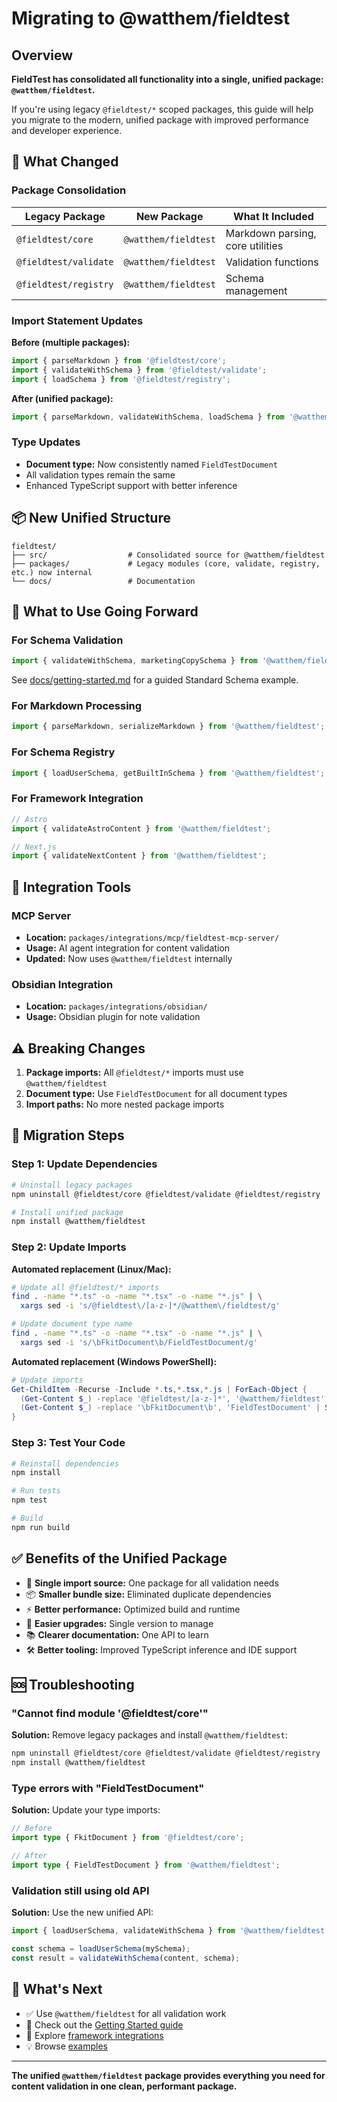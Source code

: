 # Migrating to @watthem/fieldtest

## Overview

**FieldTest has consolidated all functionality into a single, unified package: `@watthem/fieldtest`.**

If you're using legacy `@fieldtest/*` scoped packages, this guide will help you migrate to the modern, unified package with improved performance and developer experience.

## 🚀 What Changed

### Package Consolidation

| Legacy Package | New Package | What It Included |
|----------------|-------------|------------------|
| `@fieldtest/core` | `@watthem/fieldtest` | Markdown parsing, core utilities |
| `@fieldtest/validate` | `@watthem/fieldtest` | Validation functions |
| `@fieldtest/registry` | `@watthem/fieldtest` | Schema management |

### Import Statement Updates

**Before (multiple packages):**

```typescript
import { parseMarkdown } from '@fieldtest/core';
import { validateWithSchema } from '@fieldtest/validate';
import { loadSchema } from '@fieldtest/registry';
```

**After (unified package):**

```typescript
import { parseMarkdown, validateWithSchema, loadSchema } from '@watthem/fieldtest';
```

### Type Updates

- **Document type:** Now consistently named `FieldTestDocument`
- All validation types remain the same
- Enhanced TypeScript support with better inference

## 📦 New Unified Structure

```
fieldtest/
├── src/                  # Consolidated source for @watthem/fieldtest
├── packages/             # Legacy modules (core, validate, registry, etc.) now internal
└── docs/                 # Documentation
```

## 🎯 What to Use Going Forward

### For Schema Validation

```typescript
import { validateWithSchema, marketingCopySchema } from '@watthem/fieldtest';
```

See [docs/getting-started.md](./docs/getting-started.md) for a guided Standard Schema example.

### For Markdown Processing

```typescript
import { parseMarkdown, serializeMarkdown } from '@watthem/fieldtest';
```

### For Schema Registry

```typescript
import { loadUserSchema, getBuiltInSchema } from '@watthem/fieldtest';
```

### For Framework Integration

```typescript
// Astro
import { validateAstroContent } from '@watthem/fieldtest';

// Next.js
import { validateNextContent } from '@watthem/fieldtest';
```

## 🔧 Integration Tools

### MCP Server

- **Location:** `packages/integrations/mcp/fieldtest-mcp-server/`
- **Usage:** AI agent integration for content validation
- **Updated:** Now uses `@watthem/fieldtest` internally

### Obsidian Integration

- **Location:** `packages/integrations/obsidian/`
- **Usage:** Obsidian plugin for note validation

## ⚠️ Breaking Changes

1. **Package imports:** All `@fieldtest/*` imports must use `@watthem/fieldtest`
2. **Document type:** Use `FieldTestDocument` for all document types
3. **Import paths:** No more nested package imports

## 🚨 Migration Steps

### Step 1: Update Dependencies

```bash
# Uninstall legacy packages
npm uninstall @fieldtest/core @fieldtest/validate @fieldtest/registry

# Install unified package
npm install @watthem/fieldtest
```

### Step 2: Update Imports

**Automated replacement (Linux/Mac):**

```bash
# Update all @fieldtest/* imports
find . -name "*.ts" -o -name "*.tsx" -o -name "*.js" | \
  xargs sed -i 's/@fieldtest\/[a-z-]*/@watthem\/fieldtest/g'

# Update document type name
find . -name "*.ts" -o -name "*.tsx" -o -name "*.js" | \
  xargs sed -i 's/\bFkitDocument\b/FieldTestDocument/g'
```

**Automated replacement (Windows PowerShell):**

```powershell
# Update imports
Get-ChildItem -Recurse -Include *.ts,*.tsx,*.js | ForEach-Object {
  (Get-Content $_) -replace '@fieldtest/[a-z-]*', '@watthem/fieldtest' | Set-Content $_
  (Get-Content $_) -replace '\bFkitDocument\b', 'FieldTestDocument' | Set-Content $_
}
```

### Step 3: Test Your Code

```bash
# Reinstall dependencies
npm install

# Run tests
npm test

# Build
npm run build
```

## ✅ Benefits of the Unified Package

- 🎯 **Single import source:** One package for all validation needs
- 📦 **Smaller bundle size:** Eliminated duplicate dependencies
- ⚡ **Better performance:** Optimized build and runtime
- 🔧 **Easier upgrades:** Single version to manage
- 📚 **Clearer documentation:** One API to learn
- 🛠️ **Better tooling:** Improved TypeScript inference and IDE support

## 🆘 Troubleshooting

### "Cannot find module '@fieldtest/core'"

**Solution:** Remove legacy packages and install `@watthem/fieldtest`:

```bash
npm uninstall @fieldtest/core @fieldtest/validate @fieldtest/registry
npm install @watthem/fieldtest
```

### Type errors with "FieldTestDocument"

**Solution:** Update your type imports:

```typescript
// Before
import type { FkitDocument } from '@fieldtest/core';

// After
import type { FieldTestDocument } from '@watthem/fieldtest';
```

### Validation still using old API

**Solution:** Use the new unified API:

```typescript
import { loadUserSchema, validateWithSchema } from '@watthem/fieldtest';

const schema = loadUserSchema(mySchema);
const result = validateWithSchema(content, schema);
```

## 🎉 What's Next

- ✅ Use `@watthem/fieldtest` for all validation work
- 📖 Check out the [Getting Started guide](./docs/getting-started.md)
- 🎯 Explore [framework integrations](./docs/guides/framework-integration.md)
- 💡 Browse [examples](./packages/examples/)

---

**The unified `@watthem/fieldtest` package provides everything you need for content validation in one clean, performant package.**
